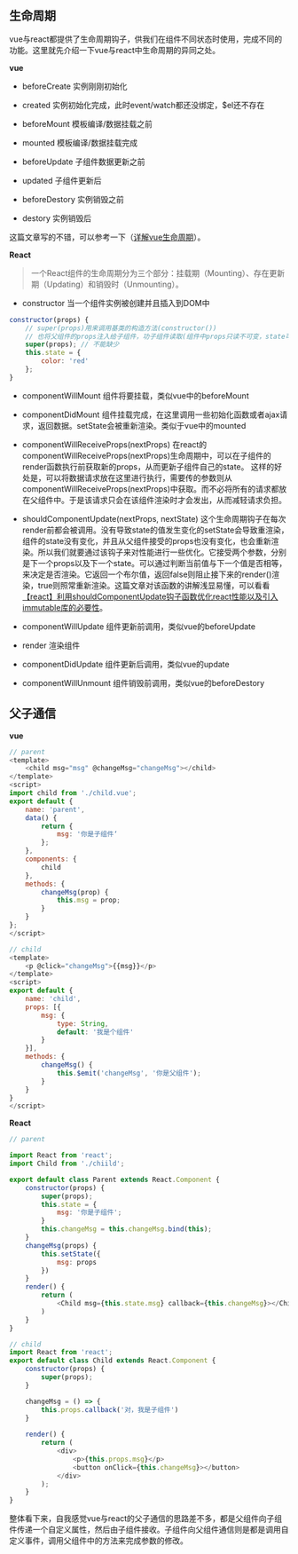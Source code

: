 
## 生命周期

vue与react都提供了生命周期钩子，供我们在组件不同状态时使用，完成不同的功能。这里就先介绍一下vue与react中生命周期的异同之处。

**vue**

- beforeCreate  实例刚刚初始化

- created 实例初始化完成，此时event/watch都还没绑定，$el还不存在

- beforeMount 模板编译/数据挂载之前

- mounted 模板编译/数据挂载完成

- beforeUpdate 子组件数据更新之前

- updated 子组件更新后

- beforeDestory 实例销毁之前

- destory 实例销毁后

这篇文章写的不错，可以参考一下（[详解vue生命周期](https://www.webpackjs.com/)）。

**React**

> 一个React组件的生命周期分为三个部分：挂载期（Mounting）、存在更新期（Updating）和销毁时（Unmounting）。

- constructor 当一个组件实例被创建并且插入到DOM中

```js
constructor(props) {
    // super(props)用来调用基类的构造方法(constructor())
    // 也将父组件的props注入给子组件，功子组件读取(组件中props只读不可变，state可变)。
    super(props); // 不能缺少
    this.state = {
        color: 'red'
    };
}
```

- componentWillMount 组件将要挂载，类似vue中的beforeMount

- componentDidMount 组件挂载完成，在这里调用一些初始化函数或者ajax请求，返回数据。setState会被重新渲染。类似于vue中的mounted

- componentWillReceiveProps(nextProps)  在react的componentWillReceiveProps(nextProps)生命周期中，可以在子组件的render函数执行前获取新的props，从而更新子组件自己的state。 这样的好处是，可以将数据请求放在这里进行执行，需要传的参数则从componentWillReceiveProps(nextProps)中获取。而不必将所有的请求都放在父组件中。于是该请求只会在该组件渲染时才会发出，从而减轻请求负担。

- shouldComponentUpdate(nextProps, nextState) 这个生命周期钩子在每次render前都会被调用。没有导致state的值发生变化的setState会导致重渲染，组件的state没有变化，并且从父组件接受的props也没有变化，也会重新渲染。所以我们就要通过该钩子来对性能进行一些优化。它接受两个参数，分别是下一个props以及下一个state。可以通过判断当前值与下一个值是否相等，来决定是否渲染。它返回一个布尔值，返回false则阻止接下来的render()渲染，true则照常重新渲染。这篇文章对该函数的讲解浅显易懂，可以看看[【react】利用shouldComponentUpdate钩子函数优化react性能以及引入immutable库的必要性](https://www.cnblogs.com/penghuwan/p/6707254.html)。

- componentWillUpdate 组件更新前调用，类似vue的beforeUpdate

- render 渲染组件

- componentDidUpdate 组件更新后调用，类似vue的update

- componentWillUnmount 组件销毁前调用，类似vue的beforeDestory

## 父子通信

**vue**

```js
// parent
<template>
    <child msg="msg" @changeMsg="changeMsg"></child>
</template>
<script>
import child from './child.vue';
export default {
    name: 'parent',
    data() {
        return {
            msg: '你是子组件‘
        };
    },
    components: {
        child
    },
    methods: {
        changeMsg(prop) {
            this.msg = prop;
        }
    }
};
</script>

// child
<template>
    <p @click="changeMsg">{{msg}}</p>
</template>
<script>
export default {
    name: 'child',
    props: [{
        msg: {
            type: String,
            default: '我是个组件'
        }
    }],
    methods: {
        changeMsg() {
            this.$emit('changeMsg', '你是父组件');
        }
    }
}
</script>
```

**React**

```js
// parent

import React from 'react';
import Child from './chiild';

export default class Parent extends React.Component {
    constructor(props) {
        super(props);
        this.state = {
            msg: '你是子组件';
        }
        this.changeMsg = this.changeMsg.bind(this);
    }
    changeMsg(props) {
        this.setState({
            msg: props
        })
    }
    render() {
        return (
            <Child msg={this.state.msg} callback={this.changeMsg}></Child>
        )
    }
}

// child
import React from 'react';
export default class Child extends React.Component {
    constructor(props) {
        super(props);
    }

    changeMsg = () => {
        this.props.callback('对，我是子组件')
    }
    
    render() {
        return (
            <div>
                <p>{this.props.msg}</p>
                <button onClick={this.changeMsg}></button>
            </div>
        );
    }
}
```
整体看下来，自我感觉vue与react的父子通信的思路差不多，都是父组件向子组件传递一个自定义属性，然后由子组件接收。子组件向父组件通信则是都是调用自定义事件，调用父组件中的方法来完成参数的修改。